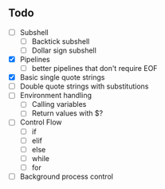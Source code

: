 ## Todo
- [ ] Subshell
  - [ ] Backtick subshell
  - [ ] Dollar sign subshell
- [x] Pipelines
  - [ ] better pipelines that don't require EOF 
- [x] Basic single quote strings
- [ ] Double quote strings with substitutions
- [ ] Environment handling
  - [ ] Calling variables
  - [ ] Return values with $?
- [ ] Control Flow
  - [ ] if
  - [ ] elif
  - [ ] else
  - [ ] while
  - [ ] for
- [ ] Background process control 
